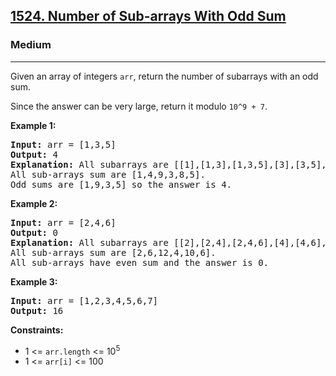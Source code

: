 <h2><a href="https://leetcode.com/problems/number-of-sub-arrays-with-odd-sum">1524. Number of Sub-arrays With Odd Sum</a></h2>
<h3>Medium</h3>
<hr>
<p>Given an array of integers <code>arr</code>, return the number of subarrays with an odd sum.</p>
<p>Since the answer can be very large, return it modulo <code>10^9 + 7</code>.</p>
<p><strong>Example 1:</strong></p>
<pre>
<strong>Input:</strong> arr = [1,3,5]
<strong>Output:</strong> 4
<strong>Explanation:</strong> All subarrays are [[1],[1,3],[1,3,5],[3],[3,5],[5]]
All sub-arrays sum are [1,4,9,3,8,5].
Odd sums are [1,9,3,5] so the answer is 4.
</pre>
<p><strong>Example 2:</strong></p>
<pre>
<strong>Input:</strong> arr = [2,4,6]
<strong>Output:</strong> 0
<strong>Explanation:</strong> All subarrays are [[2],[2,4],[2,4,6],[4],[4,6],[6]]
All sub-arrays sum are [2,6,12,4,10,6].
All sub-arrays have even sum and the answer is 0.
</pre>
<p><strong>Example 3:</strong></p>
<pre>
<strong>Input:</strong> arr = [1,2,3,4,5,6,7]
<strong>Output:</strong> 16
</pre>
<p><strong>Constraints:</strong></p>
<ul>
  <li>1 <= <code>arr.length</code> <= 10<sup>5</sup></li>
  <li>1 <= <code>arr[i]</code> <= 100</li>
</ul>
